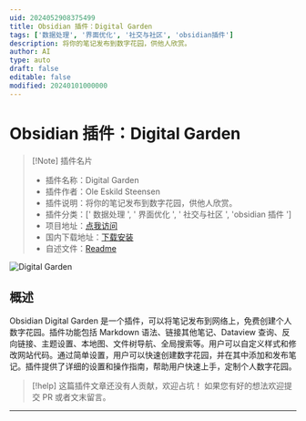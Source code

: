 ```yaml
---
uid: 2024052908375499
title: Obsidian 插件：Digital Garden
tags: ['数据处理', '界面优化', '社交与社区', 'obsidian插件']
description: 将你的笔记发布到数字花园，供他人欣赏。
author: AI
type: auto
draft: false
editable: false
modified: 20240101000000
---
```


# Obsidian 插件：Digital Garden

> [!Note] 插件名片
> - 插件名称：Digital Garden
> - 插件作者：Ole Eskild Steensen
> - 插件说明：将你的笔记发布到数字花园，供他人欣赏。
> - 插件分类：[' 数据处理 ', ' 界面优化 ', ' 社交与社区 ', 'obsidian 插件 ']
> - 项目地址：[点我访问](https://github.com/oleeskild/obsidian-digital-garden)
> - 国内下载地址：[下载安装](https://pkmer.cn/products/plugin/pluginMarket/?digitalgarden)
> - 自述文件：[Readme](https://ghproxy.net/https://raw.githubusercontent.com/oleeskild/obsidian-digital-garden/main/README.md)

![Digital Garden](https://cdn.pkmer.cn/covers/digitalgarden.gif!pkmer)

## 概述

Obsidian Digital Garden 是一个插件，可以将笔记发布到网络上，免费创建个人数字花园。插件功能包括 Markdown 语法、链接其他笔记、Dataview 查询、反向链接、主题设置、本地图、文件树导航、全局搜索等。用户可以自定义样式和修改网站代码。通过简单设置，用户可以快速创建数字花园，并在其中添加和发布笔记。插件提供了详细的设置和操作指南，帮助用户快速上手，定制个人数字花园。

> [!help]
> 这篇插件文章还没有人贡献，欢迎占坑！
> 如果您有好的想法欢迎提交 PR 或者文末留言。

---



